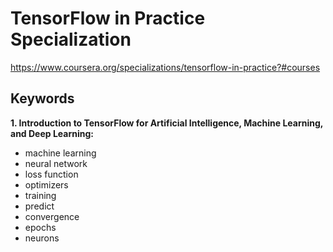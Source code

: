 # TensorFlow in Practice Specialization
https://www.coursera.org/specializations/tensorflow-in-practice?#courses

## Keywords

**1. Introduction to TensorFlow for Artificial Intelligence, Machine Learning, and Deep Learning:**
- machine learning
- neural network
- loss function
- optimizers
- training
- predict
- convergence
- epochs
- neurons
